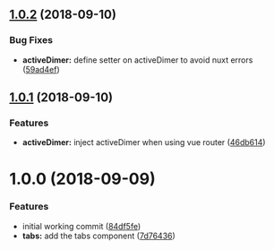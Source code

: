 <a name="1.0.2"></a>
## [1.0.2](https://github.com/dimerapp/dimer-vue/compare/v1.0.1...v1.0.2) (2018-09-10)


### Bug Fixes

* **activeDimer:** define setter on activeDimer to avoid nuxt errors ([59ad4ef](https://github.com/dimerapp/dimer-vue/commit/59ad4ef))



<a name="1.0.1"></a>
## [1.0.1](https://github.com/dimerapp/dimer-vue/compare/v1.0.0...v1.0.1) (2018-09-10)


### Features

* **activeDimer:** inject activeDimer when using vue router ([46db614](https://github.com/dimerapp/dimer-vue/commit/46db614))



<a name="1.0.0"></a>
# 1.0.0 (2018-09-09)


### Features

* initial working commit ([84df5fe](https://github.com/dimerapp/dimer-vue/commit/84df5fe))
* **tabs:** add the tabs component ([7d76436](https://github.com/dimerapp/dimer-vue/commit/7d76436))



